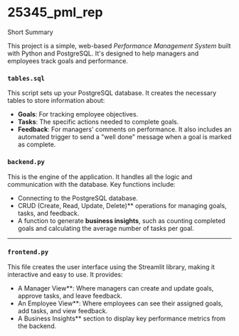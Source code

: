 # 25345_pml_rep
Short Summary 

This project is a simple, web-based *Performance Management System* built with Python and PostgreSQL. It's designed to help managers and employees track goals and performance.


### `tables.sql`
This script sets up your PostgreSQL database. It creates the necessary tables to store information about:
* **Goals**: For tracking employee objectives.
* **Tasks**: The specific actions needed to complete goals.
* **Feedback**: For managers' comments on performance.
It also includes an automated trigger to send a "well done" message when a goal is marked as complete.



### `backend.py`
This is the engine of the application. It handles all the logic and communication with the database. Key functions include:
* Connecting to the PostgreSQL database.
* CRUD (Create, Read, Update, Delete)** operations for managing goals, tasks, and feedback.
* A function to generate **business insights**, such as counting completed goals and calculating the average number of tasks per goal.

***

### `frontend.py`
This file creates the user interface using the Streamlit library, making it interactive and easy to use. It provides:
* A Manager View**: Where managers can create and update goals, approve tasks, and leave feedback.
* An Employee View**: Where employees can see their assigned goals, add tasks, and view feedback.
* A Business Insights** section to display key performance metrics from the backend.

